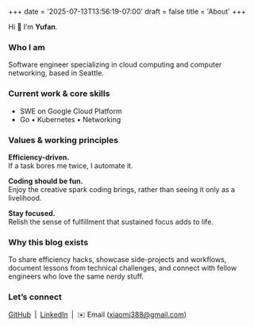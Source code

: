 +++
date = '2025-07-13T13:56:19-07:00'
draft = false
title = 'About'
+++

Hi 👋 I’m **Yufan**.

### Who I am  

Software engineer specializing in cloud computing and computer networking, based in Seattle.

### Current work & core skills  

- SWE on Google Cloud Platform
- Go • Kubernetes • Networking

### Values & working principles  

**Efficiency-driven.**  
If a task bores me twice, I automate it.

**Coding should be fun.**  
Enjoy the creative spark coding brings, rather than seeing it only as a livelihood.

**Stay focused.**  
Relish the sense of fulfillment that sustained focus adds to life.

### Why this blog exists  

To share efficiency hacks, showcase side-projects and workflows, document lessons from technical challenges, and connect with fellow engineers who love the same nerdy stuff.

### Let’s connect  
[GitHub](https://github.com/xiaomi388) | [LinkedIn](https://www.linkedin.com/in/yu-fan-chen/) | ✉️ Email (xiaomi388@gmail.com)

